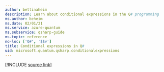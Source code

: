 ```yaml
---
author: bettinaheim
description: Learn about conditional expressions in the Q# programming language.
ms.author: beheim
ms.date: 02/01/21
ms.service: azure-quantum
ms.subservice: qsharp-guide
ms.topic: reference
no-loc: ['Q#', '$$v']
title: Conditional expressions in Q#
uid: microsoft.quantum.qsharp.conditionalexpressions
---
```


<!---
# Conditional expressions in Q#
-->

[!INCLUDE [source link](~/includes/qsharp-language/Specifications/Language/3_Expressions/ConditionalExpressions.md)]